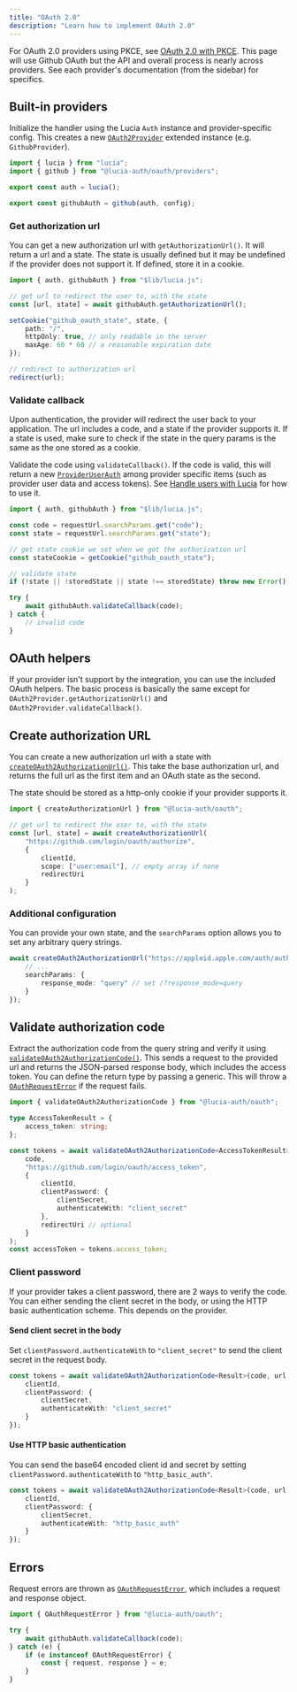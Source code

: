 ```yaml
---
title: "OAuth 2.0"
description: "Learn how to implement OAuth 2.0"
---
```


For OAuth 2.0 providers using PKCE, see [OAuth 2.0 with PKCE](). This page will use Github OAuth but the API and overall process is nearly across providers. See each provider's documentation (from the sidebar) for specifics.

## Built-in providers

Initialize the handler using the Lucia `Auth` instance and provider-specific config. This creates a new [`OAuth2Provider`]() extended instance (e.g. `GithubProvider`).

```ts
import { lucia } from "lucia";
import { github } from "@lucia-auth/oauth/providers";

export const auth = lucia();

export const githubAuth = github(auth, config);
```

### Get authorization url

You can get a new authorization url with `getAuthorizationUrl()`. It will return a url and a state. The state is usually defined but it may be undefined if the provider does not support it. If defined, store it in a cookie.

```ts
import { auth, githubAuth } from "$lib/lucia.js";

// get url to redirect the user to, with the state
const [url, state] = await githubAuth.getAuthorizationUrl();

setCookie("github_oauth_state", state, {
	path: "/",
	httpOnly: true, // only readable in the server
	maxAge: 60 * 60 // a reasonable expiration date
});

// redirect to authorization url
redirect(url);
```

### Validate callback

Upon authentication, the provider will redirect the user back to your application. The url includes a code, and a state if the provider supports it. If a state is used, make sure to check if the state in the query params is the same as the one stored as a cookie.

Validate the code using `validateCallback()`. If the code is valid, this will return a new [`ProviderUserAuth`](/reference/oauth/interfaces#provideruserauth) among provider specific items (such as provider user data and access tokens). See [Handle users with Lucia]() for how to use it.

```ts
import { auth, githubAuth } from "$lib/lucia.js";

const code = requestUrl.searchParams.get("code");
const state = requestUrl.searchParams.get("state");

// get state cookie we set when we got the authorization url
const stateCookie = getCookie("github_oauth_state");

// validate state
if (!state || !storedState || state !== storedState) throw new Error(); // invalid state

try {
	await githubAuth.validateCallback(code);
} catch {
	// invalid code
}
```

## OAuth helpers

If your provider isn't support by the integration, you can use the included OAuth helpers. The basic process is basically the same except for `OAuth2Provider.getAuthorizationUrl()` and `OAuth2Provider.validateCallback()`.

## Create authorization URL

You can create a new authorization url with a state with [`createOAuth2AuthorizationUrl()`](/reference/oauth/modules/main#createoauth2authorizationurl). This take the base authorization url, and returns the full url as the first item and an OAuth state as the second.

The state should be stored as a http-only cookie if your provider supports it.

```ts
import { createAuthorizationUrl } from "@lucia-auth/oauth";

// get url to redirect the user to, with the state
const [url, state] = await createAuthorizationUrl(
	"https://github.com/login/oauth/authorize",
	{
		clientId,
		scope: ["user:email"], // empty array if none
		redirectUri
	}
);
```

### Additional configuration

You can provide your own state, and the `searchParams` option allows you to set any arbitrary query strings.

```ts
await createOAuth2AuthorizationUrl("https://appleid.apple.com/auth/authorize", {
	// ...
	searchParams: {
		response_mode: "query" // set /?response_mode=query
	}
});
```

## Validate authorization code

Extract the authorization code from the query string and verify it using [`validateOAuth2AuthorizationCode()`](/reference/oauth/modules/main#validateoauth2authorizationcode). This sends a request to the provided url and returns the JSON-parsed response body, which includes the access token. You can define the return type by passing a generic. This will throw a [`OAuthRequestError`](/reference/oauth/interfaces#oauthrequesterror) if the request fails.

```ts
import { validateOAuth2AuthorizationCode } from "@lucia-auth/oauth";

type AccessTokenResult = {
	access_token: string;
};

const tokens = await validateOAuth2AuthorizationCode<AccessTokenResult>(
	code,
	"https://github.com/login/oauth/access_token",
	{
		clientId,
		clientPassword: {
			clientSecret,
			authenticateWith: "client_secret"
		},
		redirectUri // optional
	}
);
const accessToken = tokens.access_token;
```

### Client password

If your provider takes a client password, there are 2 ways to verify the code. You can either sending the client secret in the body, or using the HTTP basic authentication scheme. This depends on the provider.

#### Send client secret in the body

Set `clientPassword.authenticateWith` to `"client_secret"` to send the client secret in the request body.

```ts
const tokens = await validateOAuth2AuthorizationCode<Result>(code, url, {
	clientId,
	clientPassword: {
		clientSecret,
		authenticateWith: "client_secret"
	}
});
```

#### Use HTTP basic authentication

You can send the base64 encoded client id and secret by setting `clientPassword.authenticateWith` to `"http_basic_auth"`.

```ts
const tokens = await validateOAuth2AuthorizationCode<Result>(code, url, {
	clientId,
	clientPassword: {
		clientSecret,
		authenticateWith: "http_basic_auth"
	}
});
```

## Errors

Request errors are thrown as [`OAuthRequestError`](/reference/oauth/interfaces/oauthrequesterror), which includes a request and response object.

```ts
import { OAuthRequestError } from "@lucia-auth/oauth";

try {
	await githubAuth.validateCallback(code);
} catch (e) {
	if (e instanceof OAuthRequestError) {
		const { request, response } = e;
	}
}
```
